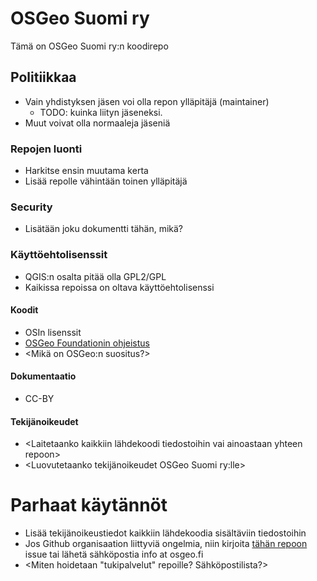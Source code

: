 # OSGeo Suomi ry

Tämä on OSGeo Suomi ry:n koodirepo

## Politiikkaa
- Vain yhdistyksen jäsen voi olla repon ylläpitäjä (maintainer) 
  - TODO: kuinka liityn jäseneksi.
- Muut voivat olla normaaleja jäseniä

### Repojen luonti
- Harkitse ensin muutama kerta
- Lisää repolle vähintään toinen ylläpitäjä

### Security 
- Lisätään joku dokumentti tähän, mikä?

### Käyttöehtolisenssit
- QGIS:n osalta pitää olla GPL2/GPL
- Kaikissa repoissa on oltava käyttöehtolisenssi

#### Koodit
- OSIn lisenssit
- [OSGeo Foundationin ohjeistus](https://www.osgeo.org/about/what-is-open-source/)
- <Mikä on OSGeo:n suositus?>

#### Dokumentaatio
- CC-BY

#### Tekijänoikeudet
- <Laitetaanko kaikkiin lähdekoodi tiedostoihin vai ainoastaan yhteen repoon>
- <Luovutetaanko tekijänoikeudet OSGeo Suomi ry:lle>

# Parhaat käytännöt
- Lisää tekijänoikeustiedot kaikkiin lähdekoodia sisältäviin tiedostoihin
- Jos Github organisaation liittyviä ongelmia, niin kirjoita [tähän repoon](https://github.com/osgeosuomi/.github/issues) issue
tai lähetä sähköpostia info at osgeo.fi
- <Miten hoidetaan "tukipalvelut" repoille? Sähköpostilista?>
<!--

**Here are some ideas to get you started:**

🙋‍♀️ A short introduction - what is your organization all about?
🌈 Contribution guidelines - how can the community get involved?
👩‍💻 Useful resources - where can the community find your docs? Is there anything else the community should know?
🍿 Fun facts - what does your team eat for breakfast?
🧙 Remember, you can do mighty things with the power of [Markdown](https://docs.github.com/github/writing-on-github/getting-started-with-writing-and-formatting-on-github/basic-writing-and-formatting-syntax)
-->
